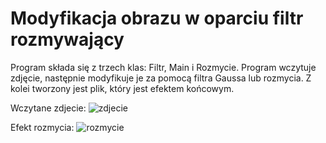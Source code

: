 # Modyfikacja obrazu w oparciu filtr rozmywający
Program składa się z trzech klas: Filtr, Main i Rozmycie. Program wczytuje zdjęcie, następnie modyfikuje je za pomocą filtra Gaussa lub rozmycia. Z kolei tworzony jest plik, który jest efektem końcowym.

Wczytane zdjecie:
![zdjecie](https://user-images.githubusercontent.com/80420728/117066433-025f5a80-ad29-11eb-94e5-1ca246748f9e.jpg)

Efekt rozmycia:
![rozmycie](https://user-images.githubusercontent.com/80420728/117066425-00959700-ad29-11eb-85e2-63bdb2a7e65b.jpg)
